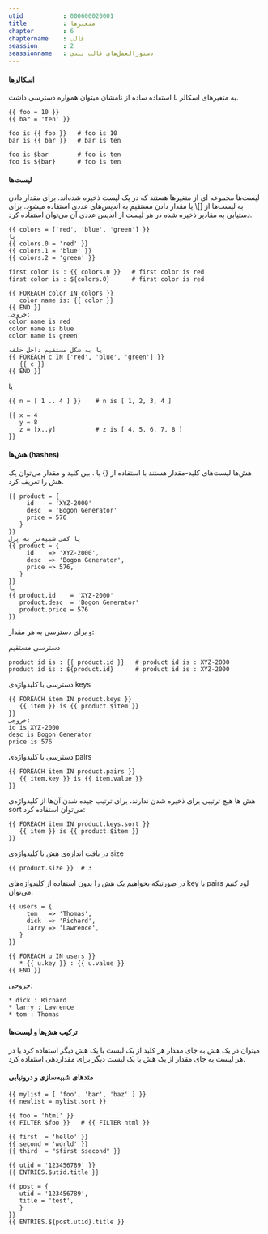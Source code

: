 ```yaml
---
utid           : 000600020001
title          : متغیرها
chapter        : 6
chaptername    : قالب
seassion       : 2
seassionname   : دستورالعمل‌های قالب بندی
---
```



<h4>اسکالرها</h4>

<p>به متغیرهای اسکالر با استفاده ساده از نامشان میتوان همواره دسترسی داشت.</p>

<pre><code>{{ foo = 10 }}
{{ bar = 'ten' }}

foo is {{ foo }}   # foo is 10
bar is {{ bar }}   # bar is ten

foo is $bar        # foo is ten
foo is ${bar}      # foo is ten
</code></pre>

<h4>لیست‌ها</h4>

<p>لیست‌ها مجموعه ای از متغیرها هستند که در یک لیست ذخیره شده‌اند. برای مقدار دادن به لیست‌ها از []\ یا مقدار دادن مستقیم به اندیس‌های عددی استفاده میشود. برای دستیابی به مقادیر ذخیره شده در هر لیست از اندیس عددی آن می‌توان استفاده کرد.</p>

<pre><code>{{ colors = ['red', 'blue', 'green'] }}
یا
{{ colors.0 = 'red' }}
{{ colors.1 = 'blue' }}
{{ colors.2 = 'green' }}

first color is : {{ colors.0 }}   # first color is red
first color is : ${colors.0}      # first color is red

{{ FOREACH color IN colors }}
   color name is: {{ color }}
{{ END }}
خروجی:
color name is red
color name is blue
color name is green

یا به شکل مستقیم داخل حلقه
{{ FOREACH c IN ['red', 'blue', 'green'] }}
   {{ c }}
{{ END }}
</code></pre>

<p>یا</p>

<pre><code>{{ n = [ 1 .. 4 ] }}    # n is [ 1, 2, 3, 4 ] 

{{ x = 4
   y = 8
   z = [x..y]           # z is [ 4, 5, 6, 7, 8 ]
}}
</code></pre>

<h4>هش‌ها (hashes)</h4>

<p>هش‌ها لیست‌های کلید-مقدار هستند با استفاده از {} یا . بین کلید و مقدار می‌توان یک هش را تعریف کرد.</p>

<pre><code>{{ product = {
     id    = 'XYZ-2000'
     desc  = 'Bogon Generator'
     price = 576
   }
}}
یا کمی شبیه‌تر به پرل
{{ product = {
     id    =&gt; 'XYZ-2000',
     desc  =&gt; 'Bogon Generator',
     price =&gt; 576,
   }
}}
یا
{{ product.id    = 'XYZ-2000' 
   product.desc  = 'Bogon Generator'
   product.price = 576 
}}
</code></pre>

<p>و برای دسترسی به هر مقدار:</p>

<p>دسترسی مستقیم</p>

<pre><code>product id is : {{ product.id }}   # product id is : XYZ-2000
product id is : ${product.id}      # product id is : XYZ-2000
</code></pre>

<p>دسترسی با کلیدواژه‌ی keys</p>

<pre><code>{{ FOREACH item IN product.keys }}
   {{ item }} is {{ product.$item }}
}}
خروجی:
id is XYZ-2000
desc is Bogon Generator
price is 576
</code></pre>

<p>دسترسی با کلیدواژه‌ی pairs</p>

<pre><code>{{ FOREACH item IN product.pairs }}
   {{ item.key }} is {{ item.value }}
}} 
</code></pre>

<p>هش ها هیچ ترتیبی برای ذخیره شدن ندارند، برای ترتیب چیده شدن آن‌ها از کلیدواژه‌ی sort می‌توان استفاده کرد:</p>

<pre><code>{{ FOREACH item IN product.keys.sort }}
   {{ item }} is {{ product.$item }}
}}
</code></pre>

<p>در یافت اندازه‌ی هش با کلیدواژه‌ی size</p>

<pre><code>{{ product.size }}  # 3
</code></pre>

<p>در صورتیکه بخواهیم یک هش را بدون استفاده از کلیدواژه‌های key یا pairs لود کنیم می‌توان:</p>

<pre><code>{{ users = {
     tom   =&gt; 'Thomas',
     dick  =&gt; 'Richard',
     larry =&gt; 'Lawrence',
   }
}}

{{ FOREACH u IN users }}
   * {{ u.key }} : {{ u.value }}
{{ END }}
</code></pre>

<p>خروجی:</p>

<pre><code>* dick : Richard
* larry : Lawrence
* tom : Thomas
</code></pre>

<h4>ترکیب هش‌ها و لیست‌ها</h4>

<p>میتوان در یک هش به جای مقدار هر کلید از یک لیست یا یک هش دیگر استفاده کرد یا در هر لیست به جای مقدار از یک هش یا یک لیست دیگر برای مقداردهی استفاده کرد.</p>

<h4>متدهای شبیه‌سازی و درونیابی</h4>

<pre><code>{{ mylist = [ 'foo', 'bar', 'baz' ] }}
{{ newlist = mylist.sort }}

{{ foo = 'html' }}
{{ FILTER $foo }}   # {{ FILTER html }}

{{ first  = 'hello' }}
{{ second = 'world' }}
{{ third  = "$first $second" }}

{{ utid = '123456789' }}
{{ ENTRIES.$utid.title }}

{{ post = {
   utid = '123456789',
   title = 'test',
   }
}}
{{ ENTRIES.${post.utid}.title }}
</code></pre>


